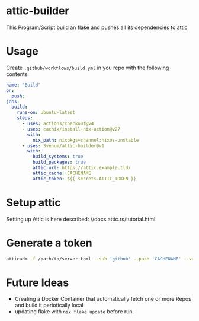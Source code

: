 # attic-builder
This Program/Script build an flake and pushes all its dependencies to attic

# Usage
Create `.github/workflows/build.yml` in you repo with the following contents:

```yaml
name: "Build"
on:
  push:
jobs:
  build:
    runs-on: ubuntu-latest
    steps:
      - uses: actions/checkout@v4
      - uses: cachix/install-nix-action@v27
        with:
          nix_path: nixpkgs=channel:nixos-unstable
      - uses: Svenum/attic-builder@v1
        with:
          build_systems: true
          build_packages: true
          attic_url: https://attic.example.tld/
          attic_cache: CACHENAME
          attic_token: ${{ secrets.ATTIC_TOKEN }}
```
# Setup attic
Setting up Attic is here described: //docs.attic.rs/tutorial.html

# Generate a token
```bash
atticadm -f /path/to/server.toml --sub 'github' --push 'CACHENAME' --validity '1y'
```


# Future Ideas
- Creating a Docker Container that automatically fetch one or more Repos and build it periotically local
- updating flake with `nix flake update` before run.
